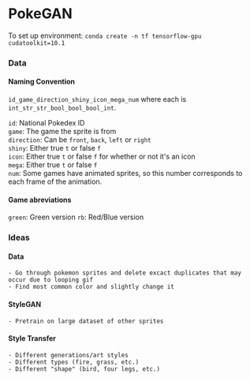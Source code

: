 # PokeGAN

To set up environment: `conda create -n tf tensorflow-gpu cudatoolkit=10.1`

### Data

#### Naming Convention
`id_game_direction_shiny_icon_mega_num` where each is `int_str_str_bool_bool_bool_int`.

`id`: National Pokedex ID<br>
`game`: The game the sprite is from<br>
`direction`: Can be `front`, `back`, `left` or `right`<br>
`shiny`: Either true `t` or false `f` <br>
`icon`: Either true `t` or false `f` for whether or not it's an icon <br>
`mega`: Either true `t` or false `f`<br>
`num`: Some games have animated sprites, so this number corresponds to each
frame of the animation.

#### Game abreviations
`green`: Green version
`rb`: Red/Blue version


### Ideas

#### Data

    - Go through pokemon sprites and delete excact duplicates that may occur due to looping gif
    - Find most common color and slightly change it

#### StyleGAN
    - Pretrain on large dataset of other sprites

#### Style Transfer
    - Different generations/art styles
    - Different types (fire, grass, etc.)
    - Different "shape" (bird, four legs, etc.)


